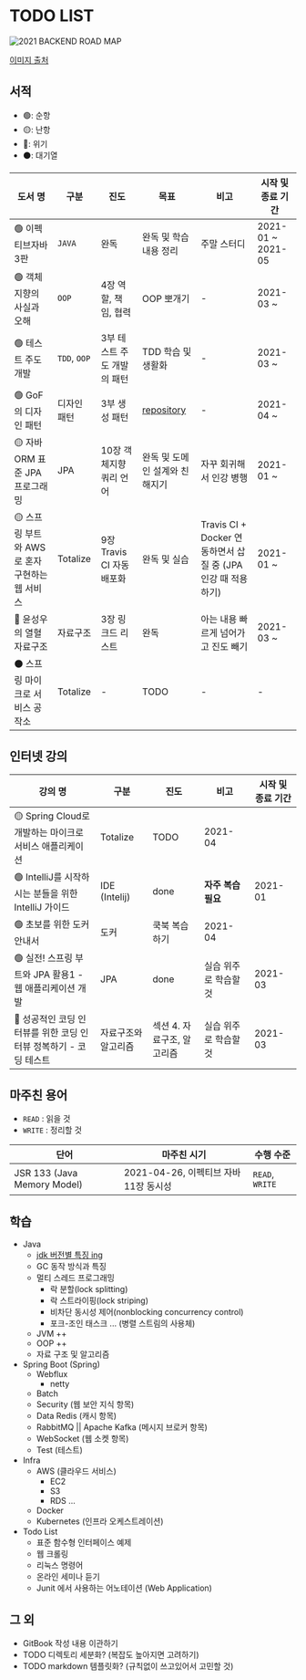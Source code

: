 # TODO LIST

![2021 BACKEND ROAD MAP](https://raw.githubusercontent.com/kamranahmedse/developer-roadmap/master/translations/korean/img/backend.png)

[이미지 출처](https://github.com/kamranahmedse/developer-roadmap/tree/master/translations/korean)

## 서적

- 🟢: 순항
- 🟡: 난항
- 🔴: 위기
- ⚫: 대기열

| 도서 명 | 구분 | 진도 | 목표 | 비고 | 시작 및 종료 기간 |
| --- | --- | --- | --- | --- | --- |
| 🟢 이펙티브자바 3판 | `JAVA` | 완독 | 완독 및 학습 내용 정리 | 주말 스터디 | 2021-01 ~ 2021-05 |
| 🟢 객체지향의 사실과 오해 | `OOP` | 4장 역할, 책임, 협력 | OOP 뽀개기 | - | 2021-03 ~ |
| 🟢 테스트 주도 개발 | `TDD`, `OOP` | 3부 테스트 주도 개발의 패턴 | TDD 학습 및 생활화 | - | 2021-03 ~ |
| 🟢 GoF 의 디자인 패턴 | 디자인 패턴 | 3부 생성 패턴 | [repository](https://github.com/psbin2017/like-multiplication-table/tree/master/src/main/java/com/multiplication/designpattern) | - | 2021-04 ~ |
| 🟡 자바 ORM 표준 JPA 프로그래밍 | JPA | 10장 객체지향 쿼리 언어 | 완독 및 도메인 설계와 친해지기 | 자꾸 회귀해서 인강 병행 | 2021-01 ~ |
| 🟡 스프링 부트와 AWS 로 혼자 구현하는 웹 서비스 | Totalize | 9장 Travis CI 자동 배포화 | 완독 및 실습 | Travis CI + Docker 연동하면서 삽질 중 (JPA 인강 때 적용하기) | 2021-01 ~ |
| 🔴 윤성우의 열혈 자료구조 | 자료구조 | 3장 링크드 리스트 | 완독 | 아는 내용 빠르게 넘어가고 진도 빼기 | 2021-03 ~ |
| ⚫ 스프링 마이크로 서비스 공작소 | Totalize | - | TODO | - | - |

## 인터넷 강의

| 강의 명 | 구분 | 진도 | 비고 | 시작 및 종료 기간 |
| --- | --- | --- | --- | --- |
| 🟡 Spring Cloud로 개발하는 마이크로서비스 애플리케이션 | Totalize | TODO | 2021-04 |
| 🟢 IntelliJ를 시작하시는 분들을 위한 IntelliJ 가이드 | IDE (Intelij) | done | **자주 복습 필요** | 2021-01 |
| 🟢 초보를 위한 도커 안내서 | 도커 | 쿡북 복습하기 | 2021-04 |
| 🟢 실전! 스프링 부트와 JPA 활용1 - 웹 애플리케이션 개발 | JPA | done | 실습 위주로 학습할 것 | 2021-03 |
| 🔴 성공적인 코딩 인터뷰를 위한 코딩 인터뷰 정복하기 - 코딩 테스트 | 자료구조와 알고리즘 | 섹션 4. 자료구조, 알고리즘 | 실습 위주로 학습할 것 | 2021-03 |

## 마주친 용어

- `READ` : 읽을 것
- `WRITE` : 정리할 것

| 단어 | 마주친 시기 | 수행 수준 |
| --- | --- | --- |
| JSR 133 (Java Memory Model) | 2021-04-26, 이펙티브 자바 11장 동시성 | `READ`, `WRITE` |

## 학습

- Java
  - [jdk 버전별 특징 ing](/java/version_feature.md)
  - GC 동작 방식과 특징
  - 멀티 스레드 프로그래밍
    - 락 분할(lock splitting)
    - 락 스트라이핑(lock striping)
    - 비차단 동시성 제어(nonblocking concurrency control)
    - 포크-조인 태스크 ... (병렬 스트림의 사용체)
  - JVM ++
  - OOP ++
  - 자료 구조 및 알고리즘
- Spring Boot (Spring)
  - Webflux
    - netty
  - Batch
  - Security (웹 보안 지식 항목)
  - Data Redis (캐시 항목)
  - RabbitMQ || Apache Kafka (메시지 브로커 항목)
  - WebSocket (웹 소켓 항목)
  - Test (테스트)
- Infra
  - AWS (클라우드 서비스)
    - EC2
    - S3
    - RDS ...
  - Docker
  - Kubernetes (인프라 오케스트레이션)
- Todo List
  - 표준 함수형 인터페이스 예제
  - 웹 크롤링
  - 리눅스 명령어
  - 온라인 세미나 듣기
  - Junit 에서 사용하는 어노테이션 (Web Application)

## 그 외

- GitBook 작성 내용 이관하기
- TODO 디렉토리 세분화? (복잡도 높아지면 고려하기)
- TODO markdown 템플릿화? (규칙없이 쓰고있어서 고민할 것)
